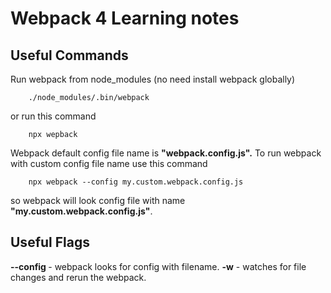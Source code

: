 # Webpack 4 Learning notes

## Useful Commands 

Run webpack from node_modules (no need install webpack globally)

        ./node_modules/.bin/webpack  
or run this command

        npx wepback
Webpack default config file name is **"webpack.config.js".**
To run webpack with custom config file name use this command
        
        npx webpack --config my.custom.webpack.config.js
so webpack will look config file with name **"my.custom.webpack.config.js"**.

## Useful Flags

**--config <filename>** - webpack looks for config with filename.
**-w** - watches for file changes and rerun the webpack.